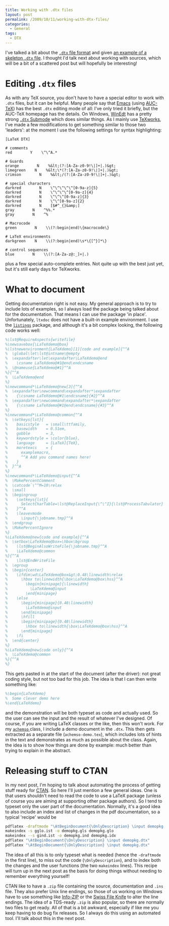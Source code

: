```yaml
---
title: Working with .dtx files
layout: post
permalink: /2009/10/11/working-with-dtx-files/
categories:
  - General
tags:
  - DTX
---
```

I've talked a bit about the [`.dtx` file format](/2009/10/05/the-dtx-format/) and given [an example of a skeleton `.dtx` file](/2009/10/06/a-model-dtx-file/). I thought I'd talk next about working with sources, which will be a bit of a scattered post but will hopefully be interesting!

# Editing `.dtx` files

As with any TeX source, you don't have to have a special editor to work with `.dtx` files, but it can be helpful. Many people say that [Emacs](http://www.gnu.org/software/emacs/) (using [AUC-TeX](http://www.gnu.org/software/auctex/)) has the best `.dtx` editing mode of all: I've only tried it briefly, but the AUC-TeX homepage has the details. On Windows, [WinEdt](http://www.winedt.com/) has a pretty strong [`.dtx` Submode](http://www.winedt.org/Config/modes/DTX.php) which does similar things. As I mainly use [TeXworks](https://tug.org/texworks), I've made a few modifications to get something similar to those two 'leaders': at the moment I use the following settings for syntax highlighting:

```
[LaTeX DTX]

# comments
red        Y    \^\^A.*

# Guards
orange        N    %&lt;(?:[A-Za-z0-9!\|]+|.)&gt;
limegreen    N    %&lt;\*(?:[A-Za-z0-9!\|]+|.)&gt;
crimson        N    %&lt;/(?:[A-Za-z0-9!\|]+|.)&gt;

# special characters
darkred        N    \^\^\^\^\^[0-9a-z]{5}
darkred        N    \^\^\^\^[0-9a-z]{4}
darkred        N    \^\^\^[0-9a-z]{3}
darkred        N    \^\^[0-9a-z]{2}
darkred        N    [$#^_{}&amp;]
gray        N    ^%%.*
gray        N    ^%

# Macrocode
green        N    \\(?:begin|end)\{macrocode\}

# LaTeX environments
darkgreen    N    \\(?:begin|end)\s*\{[^}]*\}

# control sequences
blue        N    \\(?:[A-Za-z@:_]+|.)
```

plus a few special auto-complete entries. Not quite up with the best just yet, but it's still early days for TeXworks.

# What to document

Getting documentation right is not easy. My general approach is to try to include lots of examples, so I always load the package being talked about for the documentation. That means I can use the package 'in place'. Unfortunately, `ltxdoc` does not have a built-in example environment. I use the [`listings`](https://ctan.org/pkg/listings) package, and although it's a bit complex looking, the following code works well:

```latex
%\lst@RequireAspects{writefile}
%\newsavebox{\LaTeXdemo@box}
%\lstnewenvironment{LaTeXdemo}[1][code and example]{^^A
%  \global\let\lst@intname\@empty
%  \expandafter\let\expandafter\LaTeXdemo@end
%    \csname LaTeXdemo@#1@end\endcsname
%  \@nameuse{LaTeXdemo@#1}^^A
%}{^^A
%  \LaTeXdemo@end
%}
%\newcommand*\LaTeXdemo@new[3]{^^A
%  \expandafter\newcommand\expandafter*\expandafter
%    {\csname LaTeXdemo@#1\endcsname}{#2}^^A
%  \expandafter\newcommand\expandafter*\expandafter
%    {\csname LaTeXdemo@#1@end\endcsname}{#3}^^A
%}
%\newcommand*\LaTeXdemo@common{^^A
%  \setkeys{lst}{
%    basicstyle   = \small\ttfamily,
%    basewidth    = 0.51em,
%    gobble       = 3,
%    keywordstyle = \color{blue},
%    language     = [LaTeX]{TeX},
%    moretexcs    = {
%      examplemacro,
%      ^^A Add you command names here!
%    }
%  }^^A
%}
%\newcommand*\LaTeXdemo@input{^^A
%  \MakePercentComment
%  \catcode`\^^M=10\relax
%  \small
%  \begingroup
%    \setkeys{lst}{
%      SelectCharTable=\lst@ReplaceInput{\^\^I}{\lst@ProcessTabulator}
%    }^^A
%    \leavevmode
%      \input{\jobname.tmp}^^A
%  \endgroup
%  \MakePercentIgnore
%}
%\LaTeXdemo@new{code and example}{^^A
%  \setbox\LaTeXdemo@box=\hbox\bgroup
%    \lst@BeginAlsoWriteFile{\jobname.tmp}^^A
%    \LaTeXdemo@common
%}{^^A
%    \lst@EndWriteFile
%  \egroup
%  \begin{center}
%    \ifdim\wd\LaTeXdemo@box&gt;0.48\linewidth\relax
%      \hbox to\linewidth{\box\LaTeXdemo@box\hss}^^A
%        \begin{minipage}{\linewidth}
%          \LaTeXdemo@input
%        \end{minipage}
%    \else
%      \begin{minipage}{0.48\linewidth}
%        \LaTeXdemo@input
%      \end{minipage}
%      \hfill
%      \begin{minipage}{0.48\linewidth}
%        \hbox to\linewidth{\box\LaTeXdemo@box\hss}^^A
%      \end{minipage}
%    \fi
%  \end{center}
%}
%\LaTeXdemo@new{code only}{^^A
%  \LaTeXdemo@common
%}{^^A
%}
```

This gets pasted in at the start of the document (after the driver): not great coding style, but not too bad for this job. The idea is that I can then write something like:

```latex
%\begin{LaTeXdemo}
%  Some clever demo here
%\end{LaTeXdemo}
```

and the demonstration will be both typeset as code and actually used. So the user can see the input and the result of whatever I've designed.
Of course, if you are writing LaTeX classes or the like, then this won't work. For my [`achemso` ](https://ctan.org/pkg/achemso)class, I include a demo document in the `.dtx`. This then gets extracted as a separate file (`achemso-demo.tex`), which includes lots of hints in the text and demonstrates as much as possible about the class. Again, the idea is to show how things are done by example: much better than trying to explain in the abstract.

# Releasing stuff to CTAN

In my next post, I'm hoping to talk about automating the process of getting stuff ready for [CTAN](https://www.ctan.org). So here I'll just mention a few general ideas. One is that users shouldn't need to read the code to use a LaTeX package (unless of course you are aiming at supporting other package authors). So I tend to typeset only the user part of the documentation. Normally, it's a good idea to also include an index and list of changes in the pdf documentation, so a typical 'recipe' would be

```bash
pdflatex -draftmode "\AtBeginDocument{\OnlyDescription} \input demopkg.dtx"
makeindex -s gglo.ist -o demopkg.gls demopkg.glo
makeindex --s gind.ist -o demopkg.ind demopkg.idx
pdflatex "\AtBeginDocument{\OnlyDescription} \input demopkg.dtx"
pdflatex "\AtBeginDocument{\OnlyDescription} \input demopkg.dtx"
```

The idea of all this is to only typeset what is needed (hence the `-draftmode` in the first line), to miss out the code (`\OnlyDescription`), and to index both the changes and the user functions (the two `makeindex` lines). This recipe will turn up in the next post as the basis for doing things without needing to remember everything yourself!

CTAN like to have a `.zip` file containing the source, documentation and `.ins` file. They also prefer Unix line endings, so those of us working on Windows have to use something like [Info-ZIP](http://www.info-zip.org/) or the [Swiss File Knife](http://stahlforce.com/dev/index.php?tool=sfk) to alter the line endings. The idea of a TDS-ready `.zip` is also popular, so there are normally two files to get ready. All of that is a bit awkward, especially if like me you keep having to do bug fix releases. So I always do this using an automated tool. I'll talk about this in the next post.
